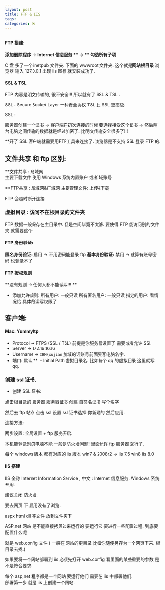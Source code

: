 ```yaml
---
layout: post
title: FTP & IIS
tags: 
categories: 🛠
---
```


## 

#### FTP 搭建:
**添加删除程序** →   **Internet 信息服务 **  → ** 勾选所有子项** 

 C 盘 多了一个  inetpub 文件夹. 下面的 wwwroot 文件夹. 这个就是**网站根目录**
浏览器 输入 127.0.0.1  出现 iis 图标 就安装成功了.


#### SSL & TSL

FTP 内容是明文传输的, 很不安全!!!   所以就有了 SSL & TSL    . 

SSL : Secure Socket Layer   一种安全协议  TSL  比 SSL  更高级.


SSL : 

服务器创建一个证书 
→  客户端在初次连接的时候 要选择接受这个证书 
→  然后两台电脑之间传输的数据就是经过加密了.  比明文传输安全很多了!!!

**开了 SSL 客户端就需要用FTP工具来连接了. 浏览器是不支持 SSL 登录 FTP 的.

## 文件共享 和 ftp 区别:

**文件共享 : 局域网   
主要下载文件
使用 Windows 系统内置账户 或者 域账号

**FTP共享 : 局域网&广域网
主要管理文件: 上传&下载

FTP 会超时断开连接  


### 虚拟目录 : 访问不在根目录的文件夹
FTP 数据一般保存在主目录中. 但是空间毕竟不太够. 要使得 FTP 能访问别的文件夹.就需要这个    


#### FTP 身份验证:

**匿名身份验证:**    启用 →  不用密码能登录 ftp
**基本身份验证:**    禁用 →  就算有账号密码 也登录不了

#### FTP 授权规则
**没有规则 → 任何人都不能读写!!! **

- 添加允许规则:
	所有用户:        一般只读
	所有匿名用户: 一般只读
	指定的用户:    看情况给 具体的读写权限了

## 客户端: 

#### Mac: Yummyftp
- Protocol      → FTPS (SSL / TSL)  前提是你服务器设置了 需要或者允许 SSl.
- Server         → 172.19.16.16
- Username   → `IBM\xujian`   加域的话账号前面要写电脑名字.
- 端口:             默认
**   - Initial Path    虚拟目录名. 比如有个 qq 的虚拟目录 这里就写 qq.  



### 创建 ssl 证书,

- 创建 SSL 证书:

点击根目录的 服务器    服务器证书  创建 自签名证书  写个名字

然后去 ftp 站点  点击 ssl 设置 ssl 证书选择 你新建的  然后应用.

连接方法:

两步设置:
全局设置  +  ftp 服务开启.

本机能登录别的电脑不能  一般是防火墙问题!  里面允许 ftp 服务器 就行了.


每个 windows 版本 都有对应的 iis 版本
win7 & 2008r2 → iis 7.5
win8 iis 8.0





#### IIS 搭建

IIS 全称 Internet Information Service  , 中文 : Internet 信息服务.  Windows 系统专用.

建议关闭 防火墙. 

要去网页 下 启用没有了浏览.   

aspx html dll 等文件  放到文件夹下

ASP.net 网站 是不能直接拷贝过来运行的  要运行它 要进行一些配置过程.  到底要配置什么呢

就是 web.config 文件 ( 一般在 网站的更目录  比如你随便另存为一个网页下来. 根目录去找.)

如果要将一个网站部署到 iis 必须先打开 web.config 看里面的某些重要的参数 是不是符合要求.




每个 asp,net 程序都是一个网站  要运行他们 需要在 iis 中部署他们.  
部署第一步 就是 iis 上创建一个网站. 














